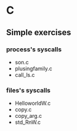 # C
## Simple exercises
### process's syscalls
* son.c
* plusingfamily.c
* call_ls.c
### files's syscalls
* HelloworldW.c
* copy.c
* copy_arg.c
* std_RnW.c
